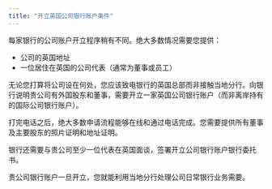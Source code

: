 ```yaml
---
title: "开立英国公司银行账户条件"
---
```


每家银行的公司账户开立程序稍有不同。绝大多数情况需要您提供：

-	公司的英国地址
-	一位居住在英国的公司代表（通常为董事或员工）
 
无论您打算将公司设在何处，您应该致电银行的英国总部而非接触当地分行。向银行说明贵公司有外国股东和董事，需要开立一家英国公司银行账户（而非离岸持有的国际公司银行账户）。
 
打完电话之后，绝大多数申请流程能够在线和通过电话完成。您需要提供所有董事及主要股东的照片证明和地址证明。

银行还需要与贵公司至少一位代表在英国面谈，签署开立公司银行账户银行委托书。

贵公司银行账户一旦开立，您就能利用当地分行处理公司日常银行业务需要。
